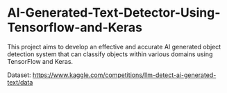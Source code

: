 # AI-Generated-Text-Detector-Using-Tensorflow-and-Keras
This project aims to develop an effective and accurate AI generated object detection system that can classify objects within various domains using TensorFlow and Keras.

Dataset: https://www.kaggle.com/competitions/llm-detect-ai-generated-text/data
